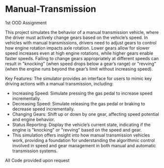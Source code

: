 # Manual-Transmission
1st OOD Assignment

This project simulates the behavior of a manual transmission vehicle, where the driver must actively change gears based on the vehicle’s speed. In vehicles with manual transmissions, drivers need to adjust gears to control how engine rotation impacts axle rotation. Lower gears allow for slower speed increases even at high engine rotations, while higher gears enable faster speeds. Failing to change gears appropriately at different speeds can result in "knocking" (when speed drops below a gear’s range) or "revving" (when the engine runs beyond the gear’s limit without increasing speed).

Key Features:
The simulator provides an interface for users to mimic key driving actions with a manual transmission, including:

- Increasing Speed: Simulate pressing the gas pedal to increase speed incrementally.
- Decreasing Speed: Simulate releasing the gas pedal or braking to decrease speed incrementally.
- Changing Gears: Shift up or down by one gear, affecting speed potential and engine behavior.
- Status Reporting: Display the vehicle’s current state, indicating if the engine is "knocking" or "revving" based on the speed and gear.
- This simulation offers insight into how manual transmission vehicles work, providing a foundation for understanding the algorithmic control involved in speed and gear management in both manual and automatic transmission systems.

All Code provided upon request
